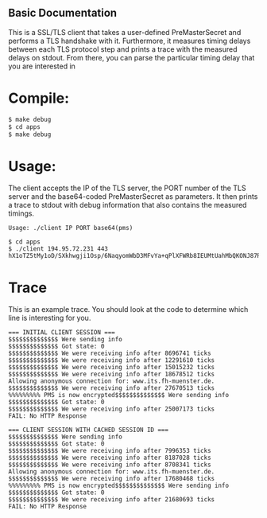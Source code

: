 ## Basic Documentation

This is a SSL/TLS client that takes a user-defined PreMasterSecret and performs a TLS handshake with it. Furthermore, it measures timing delays between each TLS protocol step and prints a trace with the measured delays on stdout. From there, you can parse the particular timing delay that you are interested in

# Compile:
```a
$ make debug
$ cd apps
$ make debug
```

# Usage:
The client accepts the IP of the TLS server, the PORT number of the TLS server and the base64-coded PreMasterSecret as parameters. It then prints a trace to stdout with debug information that also contains the measured timings.
```
Usage: ./client IP PORT base64(pms)
```
```
$ cd apps
$ ./client 194.95.72.231 443 hX1oTZ5tMy1oD/SXkhwgji1Osp/6NaqyomWbD3MFvYa+qPlXFWRb8IEUMtUahMbQKONJ87R+sIe8r2rH/gREzvJi5sUe+PqqbY/ySX6gciX3rqSN/errz1by+AsxCXME28Rj2XGPI1RbrryQBr+7sREiT0juH1jfEbEiE+Cj1xEH6W9gVnqbaeRAwXi8VcBW8CKvE6E0F4NywUnzoMWk8RjlHAR1MABQHexU7O2cNxPXGoEl+2wzArETeJvM+HkBFHbY8s0utW3EOEgeY08RnrrZujeg2uwnBnvm5v0Sm3D3GlwCX6elWH7M853Y4rwf21T6GN3sUGwB8ViGGqqVgA==
```

# Trace
This is an example trace. You should look at the code to determine which line is interesting for you.
```
=== INITIAL CLIENT SESSION ===
$$$$$$$$$$$$$$ Were sending info
$$$$$$$$$$$$$$ Got state: 0
$$$$$$$$$$$$$$ We were receiving info after 8696741 ticks
$$$$$$$$$$$$$$ We were receiving info after 12291610 ticks
$$$$$$$$$$$$$$ We were receiving info after 15015232 ticks
$$$$$$$$$$$$$$ We were receiving info after 18678512 ticks
Allowing anonymous connection for: www.its.fh-muenster.de.
$$$$$$$$$$$$$$ We were receiving info after 27670513 ticks
%%%%%%%%% PMS is now encrypted$$$$$$$$$$$$$$ Were sending info
$$$$$$$$$$$$$$ Got state: 0
$$$$$$$$$$$$$$ We were receiving info after 25007173 ticks
FAIL: No HTTP Response

=== CLIENT SESSION WITH CACHED SESSION ID ===
$$$$$$$$$$$$$$ Were sending info
$$$$$$$$$$$$$$ Got state: 0
$$$$$$$$$$$$$$ We were receiving info after 7996353 ticks
$$$$$$$$$$$$$$ We were receiving info after 8187028 ticks
$$$$$$$$$$$$$$ We were receiving info after 8708341 ticks
Allowing anonymous connection for: www.its.fh-muenster.de.
$$$$$$$$$$$$$$ We were receiving info after 17680468 ticks
%%%%%%%%% PMS is now encrypted$$$$$$$$$$$$$$ Were sending info
$$$$$$$$$$$$$$ Got state: 0
$$$$$$$$$$$$$$ We were receiving info after 21680693 ticks
FAIL: No HTTP Response
```
